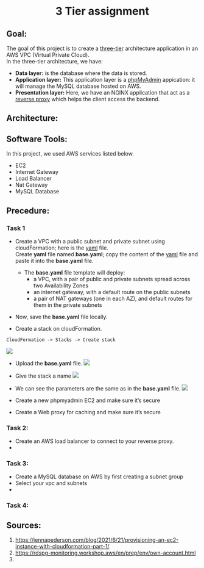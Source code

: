 <h1 align=center>3 Tier assignment</h1>

## Goal:
The goal of this project is to create a [three-tier](https://docs.aws.amazon.com/whitepapers/latest/serverless-multi-tier-architectures-api-gateway-lambda/three-tier-architecture-overview.html) architecture application in an AWS VPC (Virtual Private Cloud). <br>
In the three-tier architecture, we have:
* **Data layer:** is the database where the data is stored.
* **Application layer:** This application layer is a [phpMyAdmin](https://www.phpmyadmin.net/) appication: it will manage the MySQL database hosted on AWS. 
* **Presentation layer:** Here, we have an NGINX application that act as a [reverse proxy](https://www.nginx.com/resources/glossary/reverse-proxy-server/) which helps the client access the backend.

## Architecture:

## Software Tools:
In this project, we used AWS services listed below.
* EC2
* Internet Gateway
* Load Balancer
* Nat Gateway
* MySQL Database

## Precedure:

### Task 1

* Create a VPC with a public subnet and private subnet using cloudFormation; here is the [yaml](https://docs.aws.amazon.com/codebuild/latest/userguide/cloudformation-vpc-template.html) file.<br>
Create **yaml** file named **base.yaml**; copy the content of the [yaml](https://docs.aws.amazon.com/codebuild/latest/userguide/cloudformation-vpc-template.html) file and paste it into the **base.yaml** file.<br>

  * The **base.yaml** file template will deploy:
    * a VPC, with a pair of public and private subnets spread across two Availability Zones 
    * an internet gateway, with a default route on the public subnets
    * a pair of NAT gateways (one in each AZ), and default routes for them in the private subnets
    
* Now, save the **base.yaml** file locally.
* Create a stack on cloudFormation.
```
CloudFormation -> Stacks -> Create stack
```
![](/images/tier3-1)

* Upload the **base.yaml** file.
![](/images/tier3-2)

* Give the stack a name
![](/images/tier3-3)

* We can see the parameters are the same as in the **base.yaml** file.
![](/images/tier3-4)


* Create a new phpmyadmin EC2 and make sure it’s secure
* Create a Web proxy for caching and make sure it’s secure

### Task 2:

* Create an AWS load balancer to connect to your reverse proxy.
* 
### Task 3:

* Create a MySQL database on AWS by first creating a subnet group
* Select your vpc and subnets
* 
### Task 4:


## Sources:

1. https://jennapederson.com/blog/2021/6/21/provisioning-an-ec2-instance-with-cloudformation-part-1/
2. https://rdspg-monitoring.workshop.aws/en/prep/env/own-account.html
3. 
